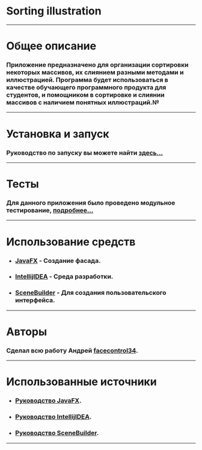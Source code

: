 # Sorting illustration
---
# Общее описание
### Приложение предназначено для организации сортировки некоторых массивов, их слиянием разными методами и иллюстрацией. Программа будет использоваться в качестве обучающего программного продукта для студентов, и помощником в сортировке и слиянии массивов с наличием понятных иллюстраций.№
---
#  Установка и запуск
### Руководство по запуску  вы можете найти [здесь...](https://github.com/facecontrol34/Sortingillustration/wiki/%237-%D0%A0%D1%83%D0%BA%D0%BE%D0%B2%D0%BE%D0%B4%D1%81%D1%82%D0%B2%D0%BE-%D0%BF%D0%BE%D0%BB%D1%8C%D0%B7%D0%BE%D0%B2%D0%B0%D1%82%D0%B5%D0%BB%D1%8F)
---
# Тесты
### Для данного приложения было проведено модульное  тестирование, [подробнее...](https://github.com/facecontrol34/Sortingillustration/wiki/%238-%D0%A2%D0%B5%D1%81%D1%82%D0%B8%D1%80%D0%BE%D0%B2%D0%B0%D0%BD%D0%B8%D0%B5)
---
# Использование средств
* ### [JavaFX](https://openjfx.io/) - Создание фасада.
* ### [IntellijIDEA]( jetbrains.com/ru-ru/idea/) - Среда разработки.
* ### [SceneBuilder](https://gluonhq.com/products/scene-builder/) - Для создания пользовательского интерфейса.
---
# Авторы
### Сделал всю работу Андрей [facecontrol34](https://github.com/facecontrol34).
---
# Использованные источники
* ### [Руководство JavaFX](https://metanit.com/java/javafx).
* ### [Руководство IntellijIDEA](https://www.jetbrains.com/ru-ru/idea/resources/).
* ### [Руководство SceneBuilder](https://habr.com/ru/post/474982/).
---
